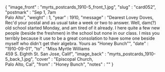{
  "image_front" : "myrts_postcards_1910-5_front_1.jpg",
  "slug" : "card052",
  "postmark" : "Sep 1, 7am<br>Palo Alto",
  "weight" : 1,
  "year" : 1910,
  "message" : "Dearest Lovey Doves,<br>Rec'd your postal and as usual take a week or two to answer. Well, dam(?) old school started Monday, and am tired of it already. I here quite a few new people (beside the freshmen) in the school but none in our class. I miss you terribly because it use to be a great consolation to have some one beside myself who didn't get their algebra. Yours as \"Honey Bunch\"",
  "date" : "1910-09-01",
  "to" : "Miss Myrtle Williams<br> 459 S. Eighth St. San Jose, Calif",
  "image_back" : "myrts_postcards_1910-5_back_1.jpg",
  "cover" : "Episcopal Church,<br>Palo Alto, Cal",
  "from" : "Honey Bunch",
  "notes" : ""
}
